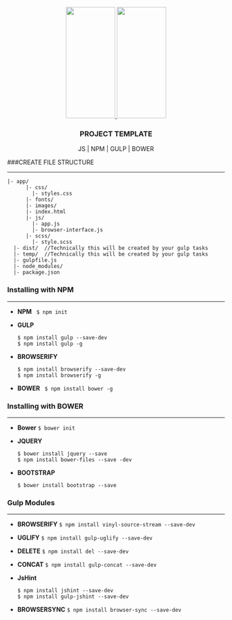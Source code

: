 <p align="center">
  <a href="http://gulpjs.com">
    <img height="257" width="114" src="https://raw.githubusercontent.com/gulpjs/artwork/master/gulp-2x.png">
    <img height="257" width="114" src="https://raw.githubusercontent.com/gulpjs/artwork/master/gulp-2x.png">
  </a>
  <h3 align="center">PROJECT TEMPLATE </h3>
  <p align="center">JS | NPM | GULP | BOWER </p>
</p>

###CREATE FILE STRUCTURE
______________________________

```
|- app/
      |- css/
        |- styles.css
      |- fonts/
      |- images/
      |- index.html
      |- js/
        |- app.js
        |- browser-interface.js
      |- scss/
        |- style.scss
  |- dist/  //Technically this will be created by your gulp tasks
  |- temp/  //Technically this will be created by your gulp tasks
  |- gulpfile.js
  |- node_modules/
  |- package.json

```

### Installing with NPM
______________________________

- **NPM**
  ` $ npm init`

- **GULP**
  ```
  $ npm install gulp --save-dev
  $ npm install gulp -g
  ```

- **BROWSERIFY**
  ```
  $ npm install browserify --save-dev
  $ npm install browserify -g
  ```

- **BOWER**
  ` $ npm install bower -g`

### Installing with BOWER
______________________________

  - **Bower**
    ` $ bower init `

  - **JQUERY**

    ```
    $ bower install jquery --save
    $ npm install bower-files --save -dev
    ```

  - **BOOTSTRAP**

    ` $ bower install bootstrap --save `

### Gulp Modules
______________________________

  - **BROWSERIFY**
    `$ npm install vinyl-source-stream --save-dev`

  - **UGLIFY**
    `$ npm install gulp-uglify --save-dev`

  - **DELETE**
    `$ npm install del --save-dev`

  - **CONCAT**
    `$ npm install gulp-concat --save-dev`

  - **JsHint**
    ```
    $ npm install jshint --save-dev
    $ npm install gulp-jshint --save-dev
    ```
  - **BROWSERSYNC**
    `$ npm install browser-sync --save-dev`
